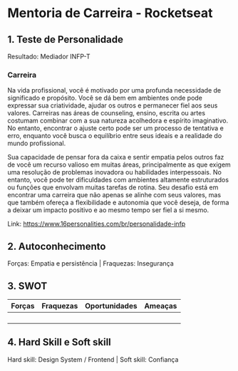 # Mentoria de Carreira - Rocketseat

## 1. Teste de Personalidade
Resultado: Mediador INFP-T

### Carreira
Na vida profissional, você é motivado por uma profunda necessidade de significado e propósito. Você se dá bem em ambientes onde pode expressar sua criatividade, ajudar os outros e permanecer fiel aos seus valores. Carreiras nas áreas de counseling, ensino, escrita ou artes costumam combinar com a sua natureza acolhedora e espírito imaginativo. No entanto, encontrar o ajuste certo pode ser um processo de tentativa e erro, enquanto você busca o equilíbrio entre seus ideais e a realidade do mundo profissional.

Sua capacidade de pensar fora da caixa e sentir empatia pelos outros faz de você um recurso valioso em muitas áreas, principalmente as que exigem uma resolução de problemas inovadora ou habilidades interpessoais. No entanto, você pode ter dificuldades com ambientes altamente estruturados ou funções que envolvam muitas tarefas de rotina. Seu desafio está em encontrar uma carreira que não apenas se alinhe com seus valores, mas que também ofereça a flexibilidade e autonomia que você deseja, de forma a deixar um impacto positivo e ao mesmo tempo ser fiel a si mesmo.

Link: https://www.16personalities.com/br/personalidade-infp


## 2. Autoconhecimento

Forças: Empatia e persistência | Fraquezas: Insegurança


## 3. SWOT

| Forças       | Fraquezas      | Oportunidades | Ameaças       |
| ---          | ---            | ---           | ---           |
|              |                |               |               |
|              |                |               |               |
|              |                |               |               |
|              |                |               |               |


## 4. Hard Skill e Soft skill

Hard skill: Design System / Frontend | Soft skill: Confiança
